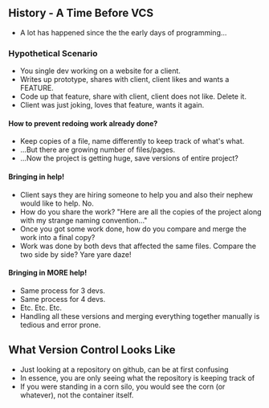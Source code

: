 ## History - A Time Before VCS
- A lot has happened since the the early days of programming...

### Hypothetical Scenario
* You single dev working on a website for a client.
* Writes up prototype, shares with client, client likes and wants a FEATURE.
* Code up that feature, share with client, client does not like. Delete it.
* Client was just joking, loves that feature, wants it again.

#### How to prevent redoing work already done?
* Keep copies of a file, name differently to keep track of what's what.
* ...But there are growing number of files/pages.
* ...Now the project is getting huge, save versions of entire project?

#### Bringing in help!
* Client says they are hiring someone to help you and also their nephew would like to help. No.
* How do you share the work? "Here are all the copies of the project along with my strange naming convention..."
* Once you got some work done, how do you compare and merge the work into a final copy?
* Work was done by both devs that affected the same files. Compare the two side by side? Yare yare daze!

#### Bringing in MORE help!
* Same process for 3 devs.
* Same process for 4 devs.
* Etc. Etc. Etc.
* Handling all these versions and merging everything together manually is tedious and error prone.

## What Version Control Looks Like
* Just looking at a repository on github, can be at first confusing
* In essence, you are only seeing what the repository is keeping track of
* If you were standing in a corn silo, you would see the corn (or whatever), not the container itself.
